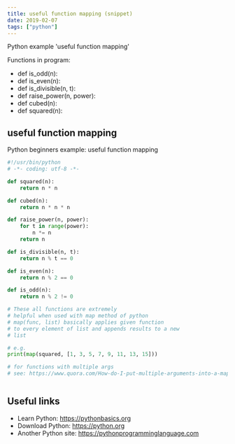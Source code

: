 ```yaml
---
title: useful function mapping (snippet)
date: 2019-02-07
tags: ["python"]
---
```

Python example 'useful function mapping'

Functions in program: 
* def is_odd(n):
* def is_even(n):
* def is_divisible(n, t):
* def raise_power(n, power):
* def cubed(n):
* def squared(n):

## useful function mapping

Python beginners example: useful function mapping

```python
#!/usr/bin/python
# -*- coding: utf-8 -*-

def squared(n):
	return n * n 

def cubed(n):
	return n * n * n 

def raise_power(n, power):
	for t in range(power):
		n *= n 
	return n 

def is_divisible(n, t):
	return n % t == 0

def is_even(n):
	return n % 2 == 0

def is_odd(n):
	return n % 2 != 0

# These all functions are extremely 
# helpful when used with map method of python
# map(func, list) basically applies given function 
# to every element of list and appends results to a new
# list

# e.g.
print(map(squared, [1, 3, 5, 7, 9, 11, 13, 15]))

# for functions with multiple args
# see: https://www.quora.com/How-do-I-put-multiple-arguments-into-a-map-function-in-Python



```

## Useful links

- Learn Python: https://pythonbasics.org
- Download Python: https://python.org
- Another Python site: https://pythonprogramminglanguage.com
